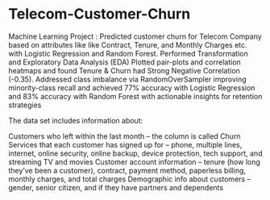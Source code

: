 # Telecom-Customer-Churn
Machine Learning Project : Predicted customer churn for Telecom Company based on attributes like like Contract, Tenure, and Monthly Charges etc. with Logistic Regression and Random Forest. Performed Transformation and Exploratory Data Analysis (EDA) Plotted pair-plots and correlation heatmaps and found Tenure & Churn had Strong Negative Correlation (-0.35). Addressed class imbalance via RandomOverSampler improving minority-class recall and achieved 77% accuracy with Logistic Regression and 83% accuracy with Random Forest with actionable insights for retention strategies

The data set includes information about:

Customers who left within the last month – the column is called Churn
Services that each customer has signed up for – phone, multiple lines, internet, online security, online backup, device protection, tech support, and streaming TV and movies
Customer account information – tenure (how long they’ve been a customer), contract, payment method, paperless billing, monthly charges, and total charges
Demographic info about customers – gender, senior citizen, and if they have partners and dependents
